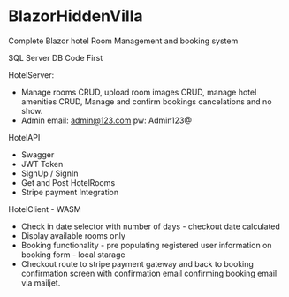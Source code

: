 # BlazorHiddenVilla
Complete Blazor hotel Room Management and booking system

SQL Server DB Code First

HotelServer:
- Manage rooms CRUD, upload room images CRUD, manage hotel amenities CRUD, Manage and confirm bookings cancelations and no show. 
- Admin email: admin@123.com pw: Admin123@

HotelAPI
- Swagger
- JWT Token
- SignUp / SignIn
- Get and Post HotelRooms
- Stripe payment Integration 

HotelClient - WASM
- Check in date selector with number of days - checkout date calculated
- Display available rooms only 
- Booking functionality - pre populating registered user information on booking form - local starage
- Checkout route to stripe payment gateway and back to booking confirmation screen with confirmation email confirming booking email via mailjet.


